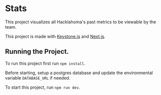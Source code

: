 # Stats

This project visualizes all Hacklahoma's past metrics to be viewable by the team.

This project is made with [Keystone.js](https://www.keystonejs.com/) and [Next.js](https://nextjs.org/).

## Running the Project.

To run this project first run `npm install`.

Before starting, setup a postgres database and update the
environmental variable `DATABASE_URL` if needed.

To start this project, run `npm run dev`.